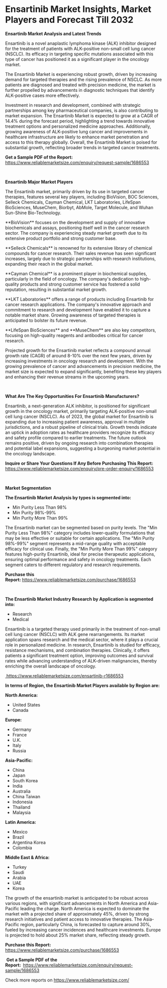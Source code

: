 <p><h1>Ensartinib Market Insights, Market Players and Forecast Till 2032</h1></p><p><strong>Ensartinib Market Analysis and Latest Trends</strong></p>
<p><p>Ensartinib is a novel anaplastic lymphoma kinase (ALK) inhibitor designed for the treatment of patients with ALK-positive non-small cell lung cancer (NSCLC). Its efficacy in targeting specific mutations associated with this type of cancer has positioned it as a significant player in the oncology market.</p><p>The Ensartinib Market is experiencing robust growth, driven by increasing demand for targeted therapies and the rising prevalence of NSCLC. As more patients are diagnosed and treated with precision medicine, the market is further propelled by advancements in diagnostic techniques that identify ALK-positive cases more effectively. </p><p>Investment in research and development, combined with strategic partnerships among key pharmaceutical companies, is also contributing to market expansion. The Ensartinib Market is expected to grow at a CAGR of 14.4% during the forecast period, highlighting a trend towards innovative treatment options and personalized medicine approaches. Additionally, growing awareness of ALK-positive lung cancer and improvements in healthcare infrastructure are likely to enhance market penetration and access to this therapy globally. Overall, the Ensartinib Market is poised for substantial growth, reflecting broader trends in targeted cancer treatments.</p></p>
<p><strong>Get a Sample PDF of the Report:&nbsp;</strong> <a href="https://www.reliablemarketsize.com/enquiry/request-sample/1686553?utm_campaign=3068&utm_medium=2&utm_source=Github&utm_content=ia&utm_term=26032025&utm_id=ensartinib">https://www.reliablemarketsize.com/enquiry/request-sample/1686553</a></p>
<p>&nbsp;</p>
<p><strong>Ensartinib Major Market Players</strong></p>
<p><p>The Ensartinib market, primarily driven by its use in targeted cancer therapies, features several key players, including BioVision, BOC Sciences, Selleck Chemicals, Cayman Chemical, LKT Laboratories, LifeSpan BioSciences, MuseChem, Biorbyt, AbMole, Target Molecule, and Wuhan Sun-Shine Bio-Technology. </p><p>**BioVision** focuses on the development and supply of innovative biochemicals and assays, positioning itself well in the cancer research sector. The company is experiencing steady market growth due to its extensive product portfolio and strong customer base. </p><p>**Selleck Chemicals** is renowned for its extensive library of chemical compounds for cancer research. Their sales revenue has seen significant increases, largely due to strategic partnerships with research institutions, expanding their reach in the global market. </p><p>**Cayman Chemical** is a prominent player in biochemical supplies, particularly in the field of oncology. The company's dedication to high-quality products and strong customer service has fostered a solid reputation, resulting in substantial market growth.</p><p>**LKT Laboratories** offers a range of products including Ensartinib for cancer research applications. The company's innovative approach and commitment to research and development have enabled it to capture a notable market share. Growing awareness of targeted therapies is anticipated to bolster its future revenue.</p><p>**LifeSpan BioSciences** and **MuseChem** are also key competitors, focusing on high-quality reagents and antibodies critical for cancer research.</p><p>Projected growth for the Ensartinib market reflects a compound annual growth rate (CAGR) of around 8-10% over the next few years, driven by increasing investments in oncology research and development. With the growing prevalence of cancer and advancements in precision medicine, the market size is expected to expand significantly, benefiting these key players and enhancing their revenue streams in the upcoming years.</p></p>
<p>&nbsp;</p>
<p><strong>What Are The Key Opportunities For Ensartinib Manufacturers?</strong></p>
<p><p>Ensartinib, a next-generation ALK inhibitor, is positioned for significant growth in the oncology market, primarily targeting ALK-positive non-small cell lung cancer (NSCLC). As of 2023, the global market for Ensartinib is expanding due to increasing patient awareness, approval in multiple jurisdictions, and a robust pipeline of clinical trials. Growth trends indicate an uptick in adoption rates as healthcare providers recognize its efficacy and safety profile compared to earlier treatments. The future outlook remains positive, driven by ongoing research into combination therapies and potential label expansions, suggesting a burgeoning market potential in the oncology landscape.</p></p>
<p><strong>Inquire or Share Your Questions If Any Before Purchasing This Report:</strong> <a href="https://www.reliablemarketsize.com/enquiry/pre-order-enquiry/1686553?utm_campaign=3068&utm_medium=2&utm_source=Github&utm_content=ia&utm_term=26032025&utm_id=ensartinib">https://www.reliablemarketsize.com/enquiry/pre-order-enquiry/1686553</a></p>
<p>&nbsp;</p>
<p><strong>Market Segmentation</strong></p>
<p><strong>The Ensartinib Market Analysis by types is segmented into:</strong></p>
<p><ul><li>Min Purity Less Than 98%</li><li>Min Purity 98%-99%</li><li>Min Purity More Than 99%</li></ul></p>
<p><p>The Ensartinib market can be segmented based on purity levels. The "Min Purity Less Than 98%" category includes lower-quality formulations that may be less effective or suitable for certain applications. The "Min Purity 98%-99%" segment represents a mid-range quality with acceptable efficacy for clinical use. Finally, the "Min Purity More Than 99%" category features high-purity Ensartinib, ideal for precise therapeutic applications, ensuring optimal performance and safety in oncology treatments. Each segment caters to different regulatory and research requirements.</p></p>
<p><strong>Purchase this Report:&nbsp;</strong><a href="https://www.reliablemarketsize.com/purchase/1686553?utm_campaign=3068&utm_medium=2&utm_source=Github&utm_content=ia&utm_term=26032025&utm_id=ensartinib">https://www.reliablemarketsize.com/purchase/1686553</a></p>
<p>&nbsp;</p>
<p><strong>The Ensartinib Market Industry Research by Application is segmented into:</strong></p>
<p><ul><li>Research</li><li>Medical</li></ul></p>
<p><p>Ensartinib is a targeted therapy used primarily in the treatment of non-small cell lung cancer (NSCLC) with ALK gene rearrangements. Its market application spans research and the medical sector, where it plays a crucial role in personalized medicine. In research, Ensartinib is studied for efficacy, resistance mechanisms, and combination therapies. Clinically, it offers patients a significant treatment option, improving outcomes and survival rates while advancing understanding of ALK-driven malignancies, thereby enriching the overall landscape of oncology.</p></p>
<p><a href="https://www.reliablemarketsize.com/ensartinib-r1686553?utm_campaign=3068&utm_medium=2&utm_source=Github&utm_content=ia&utm_term=26032025&utm_id=ensartinib">&nbsp;https://www.reliablemarketsize.com/ensartinib-r1686553</a></p>
<p><strong>In terms of Region, the Ensartinib Market Players available by Region are:</strong></p>
<p>
    <p> <strong> North America: </strong>
        <ul>
            <li>United States</li>
            <li>Canada</li>
        </ul>
        </p> 
    <p> <strong> Europe: </strong>
        <ul>
            <li>Germany</li>
            <li>France</li>
            <li>U.K.</li>
            <li>Italy</li>
            <li>Russia</li>
        </ul>
        </p> 
    <p> <strong> Asia-Pacific: </strong>
        <ul>
            <li>China</li>
            <li>Japan</li>
            <li>South Korea</li>
            <li>India</li>
            <li>Australia</li>
            <li>China Taiwan</li>
            <li>Indonesia</li>
            <li>Thailand</li>
            <li>Malaysia</li>
        </ul>
        </p> 
    <p> <strong> Latin America: </strong>
        <ul>
            <li>Mexico</li>
            <li>Brazil</li>
            <li>Argentina Korea</li>
            <li>Colombia</li>
        </ul>
        </p> 
    <p> <strong> Middle East & Africa: </strong>
        <ul>
            <li>Turkey</li>
            <li>Saudi</li>
            <li>Arabia</li>
            <li>UAE</li>
            <li>Korea</li>
        </ul>
    </p>
    </p>
<p><p>The growth of the ensartinib market is anticipated to be robust across various regions, with significant advancements in North America and Asia-Pacific leading the charge. North America is expected to dominate the market with a projected share of approximately 45%, driven by strong research initiatives and patient access to innovative therapies. The Asia-Pacific region, particularly China, is forecasted to capture around 30%, fueled by increasing cancer incidences and healthcare investments. Europe is projected to hold about 25% market share, reflecting steady growth.</p></p>
<p><strong>Purchase this Report: </strong><a href="https://www.reliablemarketsize.com/purchase/1686553?utm_campaign=3068&utm_medium=2&utm_source=Github&utm_content=ia&utm_term=26032025&utm_id=ensartinib">https://www.reliablemarketsize.com/purchase/1686553</a></p>
<p>&nbsp;<strong>Get a Sample PDF of the Report:&nbsp;&nbsp;</strong><a href="https://www.reliablemarketsize.com/enquiry/request-sample/1686553?utm_campaign=3068&utm_medium=2&utm_source=Github&utm_content=ia&utm_term=26032025&utm_id=ensartinib">https://www.reliablemarketsize.com/enquiry/request-sample/1686553</a></p>
<p><strong></strong></p>
<p>Check more reports on <a href="https://www.reliablemarketsize.com/?utm_campaign=3068&utm_medium=2&utm_source=Github&utm_content=ia&utm_term=26032025&utm_id=ensartinib">https://www.reliablemarketsize.com/</a></p>